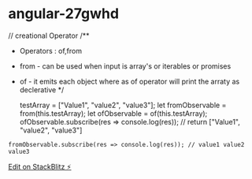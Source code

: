 # angular-27gwhd

// creational Operator
  /**
   * Operators : of,from
   * from - can be used when input is array's or iterables or promises
   * of - it emits each object where as of operator will print the arraty as declerative
   */

     testArray = ["Value1", "value2", "value3"];
    let fromObservable = from(this.testArray);
    let ofObservable = of(this.testArray);
    ofObservable.subscribe(res => console.log(res)); // return ["Value1", "value2", "value3"]

    fromObservable.subscribe(res => console.log(res)); // value1 value2 value3


[Edit on StackBlitz ⚡️](https://stackblitz.com/edit/angular-27gwhd)